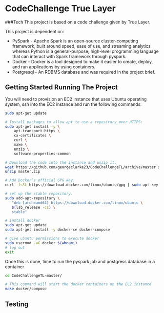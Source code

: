 # CodeChallenge True Layer

###Tech
This project is based on a code challenge given by True Layer.

This project is dependent on:
- PySpark - Apache Spark is an open-source cluster-computing framework, built around speed, ease of use, and streaming analytics whereas Python is a general-purpose, high-level programming language that can interact with Spark framework through pyspark.
- Docker - Docker is a tool designed to make it easier to create, deploy, and run applications by using containers.
- Postgresql - An RDBMS database and was required in the project brief.



## Getting Started Running The Project

You will need to provision an EC2 instance that uses Ubuntu operating system, ssh into the EC2 instance and run the following commands: 
```bash
sudo apt-get update

# Install packages to allow apt to use a repository over HTTPS:
sudo apt-get install -y \
    apt-transport-https \
    ca-certificates \
    curl \
    make \
    unzip \
    software-properties-common

# Download the code into the instance and unzip it.
wget https://github.com/georgeclarke23/CodeChallengeTL/archive/master.zip
unzip master.zip

# Add Docker’s official GPG key:
curl -fsSL https://download.docker.com/linux/ubuntu/gpg | sudo apt-key add -

# set up the stable repository.
sudo add-apt-repository \
   "deb [arch=amd64] https://download.docker.com/linux/ubuntu \
   $(lsb_release -cs) \
   stable"

# install docker
sudo apt-get update
sudo apt-get install -y docker-ce docker-compose

# give ubuntu permissions to execute docker
sudo usermod -aG docker $(whoami)
# log out
exit
```


Once this is done, time to run the pyspark job and postgress database in a container

```bash
cd CodeChallengeTL-master/

# This command will start the docker containers on the EC2 instance
make docker/compose
```



## Testing

